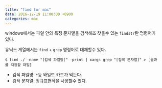 ```yaml
---
title: "find for mac"
date: 2016-12-19 11:00:00 +0900
categories: mac
---
```


windows에서는 파일 안의 특정 문자열을 검색해조 찾을수 있는 `findstr`란 명령어가 있다.

유닉스 계열에서는 `find` + `grep` 명령어로 대체할수 있다.

```
$ find ./ -name "[검색 파일명]" -print | xargs grep "[검색 문자열]" > [결과를 저장할 파일]
```

- 검색 파일명: `*`등 와일드 카드가 먹는다.
- 검색 문자열: 정규표현식을 사용할수 있다.
